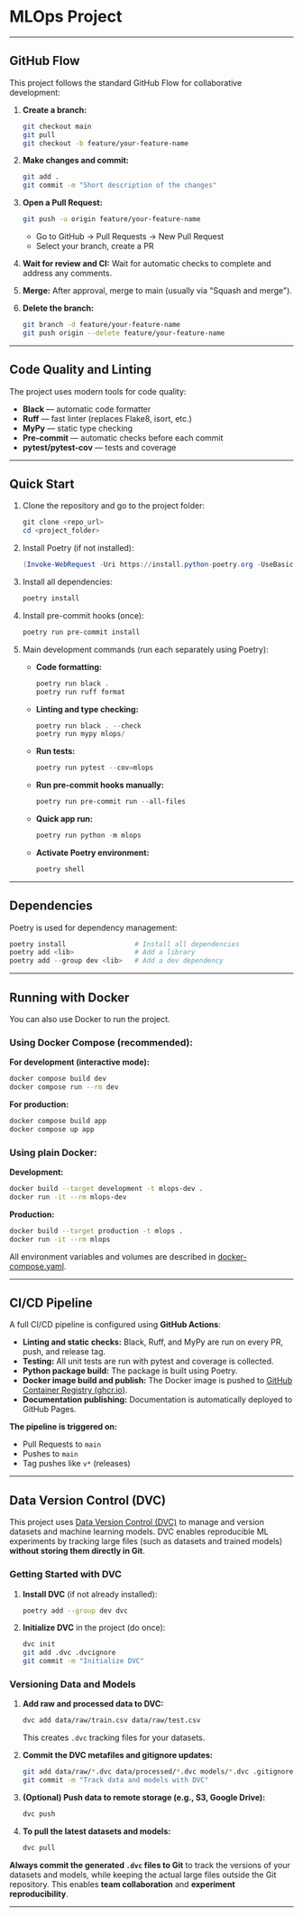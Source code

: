 # MLOps Project

---

## GitHub Flow

This project follows the standard GitHub Flow for collaborative development:

1. **Create a branch:**

   ```bash
   git checkout main
   git pull
   git checkout -b feature/your-feature-name
   ```

2. **Make changes and commit:**

   ```bash
   git add .
   git commit -m "Short description of the changes"
   ```

3. **Open a Pull Request:**

   ```bash
   git push -u origin feature/your-feature-name
   ```

   * Go to GitHub → Pull Requests → New Pull Request
   * Select your branch, create a PR

4. **Wait for review and CI:**
   Wait for automatic checks to complete and address any comments.

5. **Merge:**
   After approval, merge to main (usually via "Squash and merge").

6. **Delete the branch:**

   ```bash
   git branch -d feature/your-feature-name
   git push origin --delete feature/your-feature-name
   ```

---

## Code Quality and Linting

The project uses modern tools for code quality:

* **Black** — automatic code formatter
* **Ruff** — fast linter (replaces Flake8, isort, etc.)
* **MyPy** — static type checking
* **Pre-commit** — automatic checks before each commit
* **pytest/pytest-cov** — tests and coverage

---

## Quick Start

1. Clone the repository and go to the project folder:

   ```powershell
   git clone <repo_url>
   cd <project_folder>
   ```

2. Install Poetry (if not installed):

   ```powershell
   (Invoke-WebRequest -Uri https://install.python-poetry.org -UseBasicParsing).Content | python -
   ```

3. Install all dependencies:

   ```powershell
   poetry install
   ```

4. Install pre-commit hooks (once):

   ```powershell
   poetry run pre-commit install
   ```

5. Main development commands (run each separately using Poetry):

   * **Code formatting:**

     ```powershell
     poetry run black .
     poetry run ruff format
     ```

   * **Linting and type checking:**

     ```powershell
     poetry run black . --check
     poetry run mypy mlops/
     ```

   * **Run tests:**

     ```powershell
     poetry run pytest --cov=mlops
     ```

   * **Run pre-commit hooks manually:**

     ```powershell
     poetry run pre-commit run --all-files
     ```

   * **Quick app run:**

     ```powershell
     poetry run python -m mlops
     ```

   * **Activate Poetry environment:**

     ```powershell
     poetry shell
     ```

---

## Dependencies

Poetry is used for dependency management:

```powershell
poetry install                 # Install all dependencies
poetry add <lib>               # Add a library
poetry add --group dev <lib>   # Add a dev dependency
```

---

## Running with Docker

You can also use Docker to run the project.

### Using Docker Compose (recommended):

**For development (interactive mode):**

```bash
docker compose build dev
docker compose run --rm dev
```

**For production:**

```bash
docker compose build app
docker compose up app
```

### Using plain Docker:

**Development:**

```bash
docker build --target development -t mlops-dev .
docker run -it --rm mlops-dev
```

**Production:**

```bash
docker build --target production -t mlops .
docker run -it --rm mlops
```

All environment variables and volumes are described in [docker-compose.yaml](./docker-compose.yaml).

---

## CI/CD Pipeline

A full CI/CD pipeline is configured using **GitHub Actions**:

* **Linting and static checks:** Black, Ruff, and MyPy are run on every PR, push, and release tag.
* **Testing:** All unit tests are run with pytest and coverage is collected.
* **Python package build:** The package is built using Poetry.
* **Docker image build and publish:** The Docker image is pushed to [GitHub Container Registry (ghcr.io)](https://ghcr.io).
* **Documentation publishing:** Documentation is automatically deployed to GitHub Pages.

**The pipeline is triggered on:**

* Pull Requests to `main`
* Pushes to `main`
* Tag pushes like `v*` (releases)

---

## Data Version Control (DVC)

This project uses [Data Version Control (DVC)](https://dvc.org/) to manage and version datasets and machine learning models. DVC enables reproducible ML experiments by tracking large files (such as datasets and trained models) **without storing them directly in Git**.

### Getting Started with DVC

1. **Install DVC** (if not already installed):

   ```bash
   poetry add --group dev dvc
   ```

2. **Initialize DVC** in the project (do once):

   ```bash
   dvc init
   git add .dvc .dvcignore
   git commit -m "Initialize DVC"
   ```

### Versioning Data and Models

1. **Add raw and processed data to DVC:**

   ```bash
   dvc add data/raw/train.csv data/raw/test.csv
   ```

   This creates `.dvc` tracking files for your datasets.

2. **Commit the DVC metafiles and gitignore updates:**

   ```bash
   git add data/raw/*.dvc data/processed/*.dvc models/*.dvc .gitignore
   git commit -m "Track data and models with DVC"
   ```

3. **(Optional) Push data to remote storage (e.g., S3, Google Drive):**

   ```bash
   dvc push
   ```

4. **To pull the latest datasets and models:**

   ```bash
   dvc pull
   ```

**Always commit the generated `.dvc` files to Git** to track the versions of your datasets and models, while keeping the actual large files outside the Git repository.
This enables **team collaboration** and **experiment reproducibility**.

---

